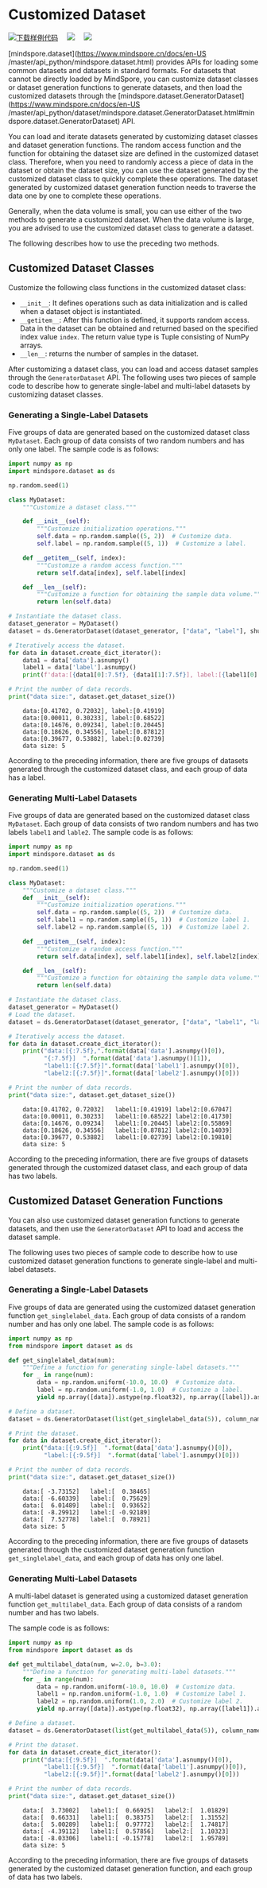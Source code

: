 # Customized Dataset

[![下载样例代码](https://mindspore-website.obs.cn-north-4.myhuaweicloud.com/website-images/master/resource/_static/logo_notebook.png)](https://obs.dualstack.cn-north-4.myhuaweicloud.com/mindspore-website/notebook/master/tutorials/zh_cn/advanced/dataset/mindspore_custom.ipynb "下载Notebook")  [![](https://mindspore-website.obs.cn-north-4.myhuaweicloud.com/website-images/master/resource/_static/logo_download_code.png)](https://obs.dualstack.cn-north-4.myhuaweicloud.com/mindspore-website/notebook/master/tutorials/zh_cn/advanced/dataset/mindspore_custom.py "查看源文件")  [![](https://mindspore-website.obs.cn-north-4.myhuaweicloud.com/website-images/master/resource/_static/logo_source.png)](https://gitee.com/mindspore/docs/blob/master/tutorials/source_zh_cn/advanced/dataset/custom.ipynb)

[mindspore.dataset](<https://www.mindspore.cn/docs/en-US> /master/api_python/mindspore.dataset.html) provides APIs for loading some common datasets and datasets in standard formats. For datasets that cannot be directly loaded by MindSpore, you can customize dataset classes or dataset generation functions to generate datasets, and then load the customized datasets through the [mindspore.dataset.GeneratorDataset](<https://www.mindspore.cn/docs/en-US> /master/api_python/dataset/mindspore.dataset.GeneratorDataset.html#mindspore.dataset.GeneratorDataset) API.

You can load and iterate datasets generated by customizing dataset classes and dataset generation functions. The random access function and the function for obtaining the dataset size are defined in the customized dataset class. Therefore, when you need to randomly access a piece of data in the dataset or obtain the dataset size, you can use the dataset generated by the customized dataset class to quickly complete these operations. The dataset generated by customized dataset generation function needs to traverse the data one by one to complete these operations.

Generally, when the data volume is small, you can use either of the two methods to generate a customized dataset. When the data volume is large, you are advised to use the customized dataset class to generate a dataset.

The following describes how to use the preceding two methods.

## Customized Dataset Classes

Customize the following class functions in the customized dataset class:

- `__init__`: It defines operations such as data initialization and is called when a dataset object is instantiated.
- `__getitem__`: After this function is defined, it supports random access. Data in the dataset can be obtained and returned based on the specified index value `index`. The return value type is Tuple consisting of NumPy arrays.
- `__len__`: returns the number of samples in the dataset.

After customizing a dataset class, you can load and access dataset samples through the `GeneratorDataset` API. The following uses two pieces of sample code to describe how to generate single-label and multi-label datasets by customizing dataset classes.

### Generating a Single-Label Datasets

Five groups of data are generated based on the customized dataset class `MyDataset`. Each group of data consists of two random numbers and has only one label. The sample code is as follows:

```python
import numpy as np
import mindspore.dataset as ds

np.random.seed(1)

class MyDataset:
    """Customize a dataset class."""

    def __init__(self):
        """Customize initialization operations."""
        self.data = np.random.sample((5, 2))  # Customize data.
        self.label = np.random.sample((5, 1))  # Customize a label.

    def __getitem__(self, index):
        """Customize a random access function."""
        return self.data[index], self.label[index]

    def __len__(self):
        """Customize a function for obtaining the sample data volume."""
        return len(self.data)

# Instantiate the dataset class.
dataset_generator = MyDataset()
dataset = ds.GeneratorDataset(dataset_generator, ["data", "label"], shuffle=False)

# Iteratively access the dataset.
for data in dataset.create_dict_iterator():
    data1 = data['data'].asnumpy()
    label1 = data['label'].asnumpy()
    print(f'data:[{data1[0]:7.5f}, {data1[1]:7.5f}], label:[{label1[0]:7.5f}]')

# Print the number of data records.
print("data size:", dataset.get_dataset_size())
```

```text
    data:[0.41702, 0.72032], label:[0.41919]
    data:[0.00011, 0.30233], label:[0.68522]
    data:[0.14676, 0.09234], label:[0.20445]
    data:[0.18626, 0.34556], label:[0.87812]
    data:[0.39677, 0.53882], label:[0.02739]
    data size: 5
```

According to the preceding information, there are five groups of datasets generated through the customized dataset class, and each group of data has a label.

### Generating Multi-Label Datasets

Five groups of data are generated based on the customized dataset class `MyDataset`. Each group of data consists of two random numbers and has two labels `label1` and `lable2`. The sample code is as follows:

```python
import numpy as np
import mindspore.dataset as ds

np.random.seed(1)

class MyDataset:
    """Customize a dataset class."""
    def __init__(self):
        """Customize initialization operations."""
        self.data = np.random.sample((5, 2))  # Customize data.
        self.label1 = np.random.sample((5, 1))  # Customize label 1.
        self.label2 = np.random.sample((5, 1))  # Customize label 2.

    def __getitem__(self, index):
        """Customize a random access function."""
        return self.data[index], self.label1[index], self.label2[index]

    def __len__(self):
        """Customize a function for obtaining the sample data volume."""
        return len(self.data)

# Instantiate the dataset class.
dataset_generator = MyDataset()
# Load the dataset.
dataset = ds.GeneratorDataset(dataset_generator, ["data", "label1", "label2"], shuffle=False)

# Iteratively access the dataset.
for data in dataset.create_dict_iterator():
    print("data:[{:7.5f},".format(data['data'].asnumpy()[0]),
          "{:7.5f}]  ".format(data['data'].asnumpy()[1]),
          "label1:[{:7.5f}]".format(data['label1'].asnumpy()[0]),
          "label2:[{:7.5f}]".format(data['label2'].asnumpy()[0]))

# Print the number of data records.
print("data size:", dataset.get_dataset_size())
```

```text
    data:[0.41702, 0.72032]   label1:[0.41919] label2:[0.67047]
    data:[0.00011, 0.30233]   label1:[0.68522] label2:[0.41730]
    data:[0.14676, 0.09234]   label1:[0.20445] label2:[0.55869]
    data:[0.18626, 0.34556]   label1:[0.87812] label2:[0.14039]
    data:[0.39677, 0.53882]   label1:[0.02739] label2:[0.19810]
    data size: 5
```

According to the preceding information, there are five groups of datasets generated through the customized dataset class, and each group of data has two labels.

## Customized Dataset Generation Functions

You can also use customized dataset generation functions to generate datasets, and then use the `GeneratorDataset` API to load and access the dataset sample.

The following uses two pieces of sample code to describe how to use customized dataset generation functions to generate single-label and multi-label datasets.

### Generating a Single-Label Datasets

Five groups of data are generated using the customized dataset generation function `get_singlelabel_data`. Each group of data consists of a random number and has only one label. The sample code is as follows:

```python
import numpy as np
from mindspore import dataset as ds

def get_singlelabel_data(num):
    """Define a function for generating single-label datasets."""
    for _ in range(num):
        data = np.random.uniform(-10.0, 10.0)  # Customize data.
        label = np.random.uniform(-1.0, 1.0)  # Customize a label.
        yield np.array([data]).astype(np.float32), np.array([label]).astype(np.float32)

# Define a dataset.
dataset = ds.GeneratorDataset(list(get_singlelabel_data(5)), column_names=['data', 'label'])

# Print the dataset.
for data in dataset.create_dict_iterator():
    print("data:[{:9.5f}]  ".format(data['data'].asnumpy()[0]),
          "label:[{:9.5f}]  ".format(data['label'].asnumpy()[0]))

# Print the number of data records.
print("data size:", dataset.get_dataset_size())
```

```text
    data:[ -3.73152]   label:[  0.38465]  
    data:[ -6.60339]   label:[  0.75629]  
    data:[  6.01489]   label:[  0.93652]  
    data:[ -8.29912]   label:[ -0.92189]  
    data:[  7.52778]   label:[  0.78921]  
    data size: 5
```

According to the preceding information, there are five groups of datasets generated through the customized dataset generation function `get_singlelabel_data`, and each group of data has only one label.

### Generating Multi-Label Datasets

A multi-label dataset is generated using a customized dataset generation function `get_multilabel_data`. Each group of data consists of a random number and has two labels.

The sample code is as follows:

```python
import numpy as np
from mindspore import dataset as ds

def get_multilabel_data(num, w=2.0, b=3.0):
    """Define a function for generating multi-label datasets."""
    for _ in range(num):
        data = np.random.uniform(-10.0, 10.0)  # Customize data.
        label1 = np.random.uniform(-1.0, 1.0)  # Customize label 1.
        label2 = np.random.uniform(1.0, 2.0)  # Customize label 2.
        yield np.array([data]).astype(np.float32), np.array([label1]).astype(np.float32), np.array([label2]).astype(np.float32)

# Define a dataset.
dataset = ds.GeneratorDataset(list(get_multilabel_data(5)), column_names=['data', 'label1', 'label2'])

# Print the dataset.
for data in dataset.create_dict_iterator():
    print("data:[{:9.5f}]  ".format(data['data'].asnumpy()[0]),
          "label1:[{:9.5f}]  ".format(data['label1'].asnumpy()[0]),
          "label2:[{:9.5f}]".format(data['label2'].asnumpy()[0]))

# Print the number of data records.
print("data size:", dataset.get_dataset_size())
```

```text
    data:[  3.73002]   label1:[  0.66925]   label2:[  1.01829]
    data:[  0.66331]   label1:[  0.38375]   label2:[  1.31552]
    data:[  5.00289]   label1:[  0.97772]   label2:[  1.74817]
    data:[ -4.39112]   label1:[  0.57856]   label2:[  1.10323]
    data:[ -8.03306]   label1:[ -0.15778]   label2:[  1.95789]
    data size: 5
```

According to the preceding information, there are five groups of datasets generated by the customized dataset generation function, and each group of data has two labels.
